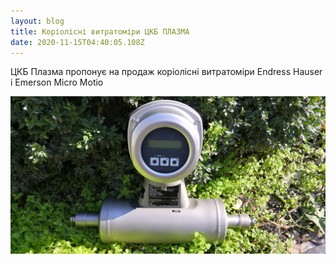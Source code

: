 ```yaml
---
layout: blog
title: Коріолісні витратоміри ЦКБ ПЛАЗМА
date: 2020-11-15T04:40:05.108Z
---
```

ЦКБ Плазма пропонує на продаж коріолісні витратоміри Endress Hauser і Emerson Micro Motio

![ЦКБ Плазма пропонує на продаж коріолісні витратоміри Endress Hauser і Emerson Micro Motio](/images/uploads/img_20201018_123941.jpg "ЦКБ Плазма пропонує на продаж коріолісні витратоміри Endress Hauser і Emerson Micro Motio")